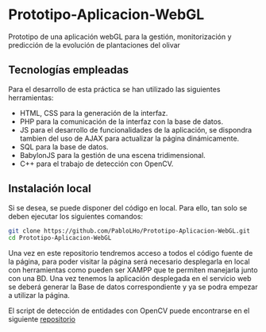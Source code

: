 # Prototipo-Aplicacion-WebGL
Prototipo de una aplicación webGL para la gestión, monitorización y predicción de la evolución de plantaciones del olivar


## Tecnologías empleadas

Para el desarrollo de esta práctica se han utilizado las siguientes herramientas:
- HTML, CSS para la generación de la interfaz.
- PHP para la comunicación de la interfaz con la base de datos.
- JS para el desarrollo de funcionalidades de la aplicación, se dispondra tambien del uso de AJAX para actualizar la página dinámicamente.
- SQL para la base de datos.
- BabylonJS para la gestión de una escena tridimensional.
- C++ para el trabajo de detección con OpenCV.

## Instalación local

Si se desea, se puede disponer del código en local. Para ello, tan solo se deben ejecutar los siguientes comandos:

```bash
git clone https://github.com/PabloLHo/Prototipo-Aplicacion-WebGL.git
cd Prototipo-Aplicacion-WebGL
```
Una vez en este repositorio tendremos acceso a todos el código fuente de la página, para poder visitar la página será necesario desplegarla en local con herramientas como pueden ser XAMPP que te permiten manejarla junto con una BD. Una vez tenemos la aplicación desplegada en el servicio web se deberá generar la Base de datos correspondiente y ya se podra empezar a utilizar la página.

El script de detección de entidades con OpenCV puede encontrarse en el siguiente [repositorio](https://github.com/PabloLHo/Olive-Segmentation.git)
